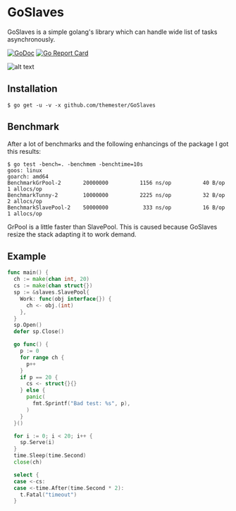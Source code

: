 # GoSlaves

GoSlaves is a simple golang's library which can handle wide list of tasks asynchronously.

[![GoDoc](https://godoc.org/github.com/themester/GoSlaves?status.svg)](https://godoc.org/github.com/themester/GoSlaves)
[![Go Report Card](https://goreportcard.com/badge/github.com/themester/goslaves)](https://goreportcard.com/report/github.com/themester/goslaves)

![alt text](https://raw.githubusercontent.com/themester/GoSlaves/master/logo.png)

Installation
------------

```
$ go get -u -v -x github.com/themester/GoSlaves
```

Benchmark
---------

After a lot of benchmarks and the following enhancings of the package I got this results:

```
$ go test -bench=. -benchmem -benchtime=10s
goos: linux
goarch: amd64
BenchmarkGrPool-2      	20000000	      1156 ns/op	      40 B/op	       1 allocs/op
BenchmarkTunny-2       	10000000	      2225 ns/op	      32 B/op	       2 allocs/op
BenchmarkSlavePool-2   	50000000	       333 ns/op	      16 B/op	       1 allocs/op
```

GrPool is a little faster than SlavePool. This is caused because GoSlaves resize the stack adapting it to work demand.

Example
-------
```go
func main() {
  ch := make(chan int, 20)
  cs := make(chan struct{})
  sp := &slaves.SlavePool{
    Work: func(obj interface{}) {
      ch <- obj.(int)
    },
  }
  sp.Open()
  defer sp.Close()

  go func() {
    p := 0
    for range ch {
      p++
    }
    if p == 20 {
      cs <- struct{}{}
    } else {
      panic(
        fmt.Sprintf("Bad test: %s", p),
      )
    }
  }()

  for i := 0; i < 20; i++ {
    sp.Serve(i)
  }
  time.Sleep(time.Second)
  close(ch)

  select {
  case <-cs:
  case <-time.After(time.Second * 2):
    t.Fatal("timeout")
  }

```
